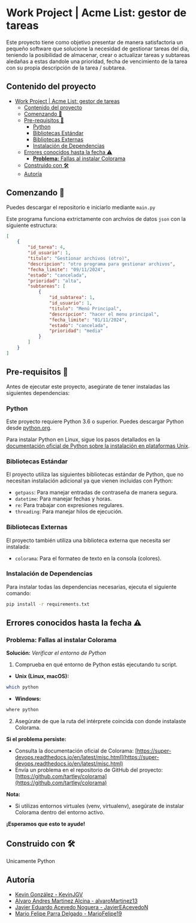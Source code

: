 # Work Project | Acme List: gestor de tareas

Este proyecto tiene como objetivo presentar de manera satisfactoria un pequeño software que solucione la necesidad de gestionar tareas del dia, teniendo la posibilidad de almacenar, crear o actualizar tareas y subtareas aledañas a estas dandole una prioridad, fecha de vencimiento de la tarea con su propia descripción de la tarea / subtarea.

## Contenido del proyecto

- [Work Project | Acme List: gestor de tareas](#work-project--acme-list-gestor-de-tareas)
  - [Contenido del proyecto](#contenido-del-proyecto)
  - [Comenzando 🚀](#comenzando-)
  - [Pre-requisitos 📖](#pre-requisitos-)
    - [Python](#python)
    - [Bibliotecas Estándar](#bibliotecas-estándar)
    - [Bibliotecas Externas](#bibliotecas-externas)
    - [Instalación de Dependencias](#instalación-de-dependencias)
  - [Errores conocidos hasta la fecha ⚠](#errores-conocidos-hasta-la-fecha-)
    - [**Problema:** Fallas al instalar Colorama](#problema-fallas-al-instalar-colorama)
  - [Construido con 🛠️](#construido-con-️)
  - [Autoría](#autoría)

## Comenzando 🚀

Puedes descargar el repositorio e iniciarlo mediante `main.py`

Este programa funciona extrictamente con archvios de datos `json` con la siguiente estructura:

```json
[
    {
        "id_tarea": 4,
        "id_usuario": 1,
        "titulo": "Gestionar archivos (otro)",
        "descripcion": "otro programa para gestionar archivos",
        "fecha_limite": "09/11/2024",
        "estado": "cancelada",
        "prioridad": "alta",
        "subtareas": [
            {
                "id_subtarea": 1,
                "id_usuario": 1,
                "titulo": "Menú Principal",
                "descripcion": "hacer el menu principal",
                "fecha_limite": "01/11/2024",
                "estado": "cancelada",
                "prioridad": "media"
            }
        ]
    }
]
```

## Pre-requisitos 📖

Antes de ejecutar este proyecto, asegúrate de tener instaladas las siguientes dependencias:

### Python

Este proyecto requiere Python 3.6 o superior. Puedes descargar Python desde [python.org](https://www.python.org/downloads/).

Para instalar Python en Linux, sigue los pasos detallados en la [documentación oficial de Python sobre la instalación en plataformas Unix](https://docs.python.org/3/using/unix.html).

### Bibliotecas Estándar

El proyecto utiliza las siguientes bibliotecas estándar de Python, que no necesitan instalación adicional ya que vienen incluidas con Python:

- `getpass`: Para manejar entradas de contraseña de manera segura.
- `datetime`: Para manejar fechas y horas.
- `re`: Para trabajar con expresiones regulares.
- `threading`: Para manejar hilos de ejecución.

### Bibliotecas Externas

El proyecto también utiliza una biblioteca externa que necesita ser instalada:

- `colorama`: Para el formateo de texto en la consola (colores).

### Instalación de Dependencias

Para instalar todas las dependencias necesarias, ejecuta el siguiente comando:

```sh
pip install -r requirements.txt
```

## Errores conocidos hasta la fecha ⚠

### **Problema:** Fallas al instalar Colorama

**Solución:** *Verificar el entorno de Python*

1. Comprueba en qué entorno de Python estás ejecutando tu script.

* **Unix (Linux, macOS):**

```sh
which python
```

* **Windows:**

```sh
where python
```

2. Asegúrate de que la ruta del intérprete coincida con donde instalaste Colorama.

**Si el problema persiste:**

* Consulta la documentación oficial de Colorama: [https://super-devops.readthedocs.io/en/latest/misc.html](https://super-devops.readthedocs.io/en/latest/misc.html)
* Envía un problema en el repositorio de GitHub del proyecto: [https://github.com/tartley/colorama](https://github.com/tartley/colorama)

**Nota:**

* Si utilizas entornos virtuales (venv, virtualenv), asegúrate de instalar Colorama dentro del entorno activo.

**¡Esperamos que esto te ayude!**

## Construido con 🛠️

Unicamente Python 

## Autoría

* [Kevin González - KevinJGV](https://github.com/KevinJGV)
* [Alvaro Andres Martinez Alcina - alvaroMartinez13](https://github.com/alvaroMartinez13)
* [Javier Eduardo Acevedo Noguera - JavierEAcevedoN](https://github.com/JavierEAcevedoN)
* [Mario Felipe Parra Delgado - MarioFelipe19](https://github.com/MarioFelipe19)
